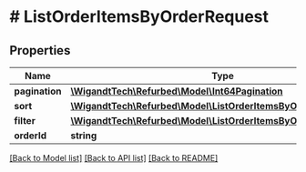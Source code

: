 # # ListOrderItemsByOrderRequest

## Properties

Name | Type | Description | Notes
------------ | ------------- | ------------- | -------------
**pagination** | [**\WigandtTech\Refurbed\Model\Int64Pagination**](Int64Pagination.md) |  | [optional]
**sort** | [**\WigandtTech\Refurbed\Model\ListOrderItemsByOrderRequestSort**](ListOrderItemsByOrderRequestSort.md) |  | [optional]
**filter** | [**\WigandtTech\Refurbed\Model\ListOrderItemsByOrderRequestFilter**](ListOrderItemsByOrderRequestFilter.md) |  | [optional]
**orderId** | **string** |  |

[[Back to Model list]](../../README.md#models) [[Back to API list]](../../README.md#endpoints) [[Back to README]](../../README.md)
